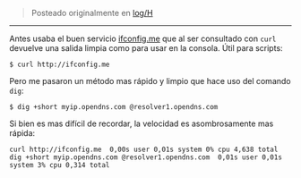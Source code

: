 <!-- TITLE: Consultar IP de salida con dig -->
<!-- SUBTITLE: Rápido y en una sola linea -->

> Posteado originalmente en [log/H](https://log.exos.ninja/H)

---

Antes usaba el buen servicio [ifconfig.me](http://ifconfig.me) que al ser consultado con ```curl``` devuelve una salida limpia como para usar en la consola. Útil para scripts:

    $ curl http://ifconfig.me

Pero me pasaron un método mas rápido y limpio que hace uso del comando ```dig```:

    $ dig +short myip.opendns.com @resolver1.opendns.com

Si bien es mas difícil de recordar, la velocidad es asombrosamente mas rápida:

    curl http://ifconfig.me  0,00s user 0,01s system 0% cpu 4,638 total
    dig +short myip.opendns.com @resolver1.opendns.com  0,01s user 0,01s system 3% cpu 0,314 total
